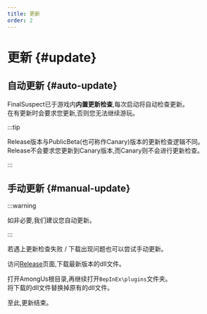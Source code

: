 ```yaml
---
title: 更新
order: 2
---
```

# 更新 {#update}

## 自动更新 {#auto-update}

FinalSuspect已于游戏内**内置更新检查**,每次启动将自动检查更新。\
在有更新时会要求您更新,否则您无法继续游玩。

:::tip

Release版本与PublicBeta(也可称作Canary)版本的更新检查逻辑不同。\
Release不会要求您更新到Canary版本,而Canary则不会进行更新检查。

:::

## 手动更新 {#manual-update}

:::warning

如非必要,我们建议您自动更新。

:::

若遇上更新检查失败 / 下载出现问题也可以尝试手动更新。

访问[Release](https://github.com/XtremeWave/FinalSuspect/releases)页面,下载最新版本的dll文件。

打开AmongUs根目录,再继续打开`BepInEx\plugins`文件夹。\
将下载的dll文件替换掉原有的dll文件。

至此,更新结束。